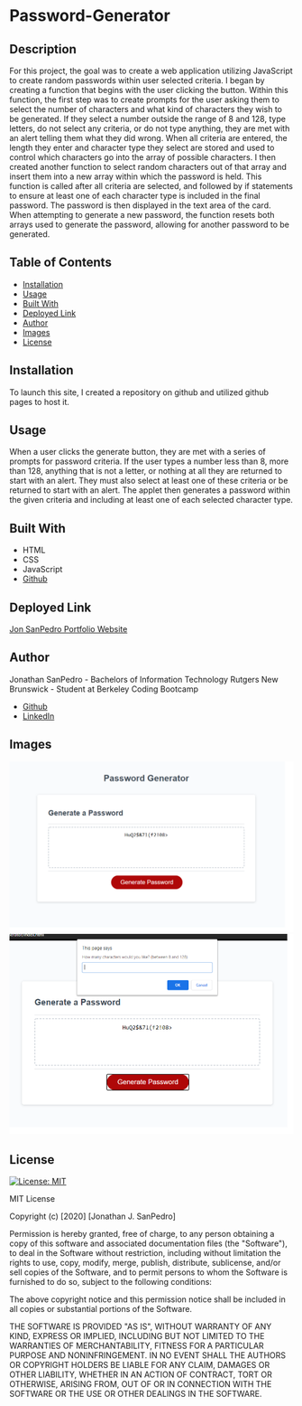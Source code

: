 # Password-Generator

## Description
For this project, the goal was to create a web application utilizing JavaScript to create random passwords within user selected criteria. I began by creating a function that begins with the user clicking the button. Within this function, the first step was to create prompts for the user asking them to select the number of characters and what kind of characters they wish to be generated. If they select a number outside the range of 8 and 128, type letters, do not select any criteria, or do not type anything, they are met with an alert telling them what they did wrong. When all criteria are entered, the length they enter and character type they select are stored and used to control which characters go into the array of possible characters. I then created another function to select random characters out of that array and insert them into a new array within which the password is held. This function is called after all criteria are selected, and followed by if statements to ensure at least one of each character type is included in the final password. The password is then displayed in the text area of the card. When attempting to generate a new password, the function resets both arrays used to generate the password, allowing for another password to be generated. 

## Table of Contents

* [Installation](#installation)
* [Usage](#usage)
* [Built With](#built)
* [Deployed Link](#deployed)
* [Author](#author)
* [Images](#images)
* [License](#license)

## Installation
To launch this site, I created a repository on github and utilized github pages to host it.

## Usage
When a user clicks the generate button, they are met with a series of prompts for password criteria. If the user types a number less than 8, more than 128, anything that is not a letter, or nothing at all they are returned to start with an alert. They must also select at least one of these criteria or be returned to start with an alert. The applet then generates a password within the given criteria and including at least one of each selected character type.

## Built With
* HTML
* CSS
* JavaScript
* [Github](https://github.com/)

## Deployed Link
[Jon SanPedro Portfolio Website](https://jsp117.github.io/Password-Generator/)

## Author
Jonathan SanPedro - Bachelors of Information Technology Rutgers New Brunswick - Student at Berkeley Coding Bootcamp

* [Github](https://github.com/jsp117)
* [LinkedIn](https://www.linkedin.com/in/jonathan-s-6ab32283/)

## Images
![Password Generated](./Images/passgenerated.png)
![Prompt](./Images/passprompt.png)

## License
[![License: MIT](https://img.shields.io/badge/License-MIT-yellow.svg)](https://opensource.org/licenses/MIT)

MIT License

Copyright (c) [2020] [Jonathan J. SanPedro]

Permission is hereby granted, free of charge, to any person obtaining a copy
of this software and associated documentation files (the "Software"), to deal
in the Software without restriction, including without limitation the rights
to use, copy, modify, merge, publish, distribute, sublicense, and/or sell
copies of the Software, and to permit persons to whom the Software is
furnished to do so, subject to the following conditions:

The above copyright notice and this permission notice shall be included in all
copies or substantial portions of the Software.

THE SOFTWARE IS PROVIDED "AS IS", WITHOUT WARRANTY OF ANY KIND, EXPRESS OR
IMPLIED, INCLUDING BUT NOT LIMITED TO THE WARRANTIES OF MERCHANTABILITY,
FITNESS FOR A PARTICULAR PURPOSE AND NONINFRINGEMENT. IN NO EVENT SHALL THE
AUTHORS OR COPYRIGHT HOLDERS BE LIABLE FOR ANY CLAIM, DAMAGES OR OTHER
LIABILITY, WHETHER IN AN ACTION OF CONTRACT, TORT OR OTHERWISE, ARISING FROM,
OUT OF OR IN CONNECTION WITH THE SOFTWARE OR THE USE OR OTHER DEALINGS IN THE
SOFTWARE.

